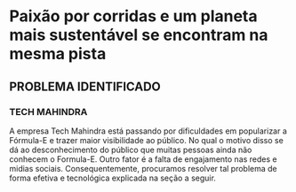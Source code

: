 <h1>Paixão por corridas e um planeta mais sustentável se encontram na mesma pista</h1> 

<h2>PROBLEMA IDENTIFICADO</h2>
<h3>TECH MAHINDRA</h3>

<p>A empresa Tech Mahindra está passando por dificuldades em popularizar a Fórmula-E e trazer maior visibilidade ao público. No qual o motivo disso se dá ao desconhecimento do público que muitas pessoas ainda não conhecem o Formula-E. Outro fator é a falta de engajamento nas redes e midias sociais.
    Consequentemente, procuramos resolver tal problema de forma efetiva e tecnológica explicada na seção a seguir.</p>
